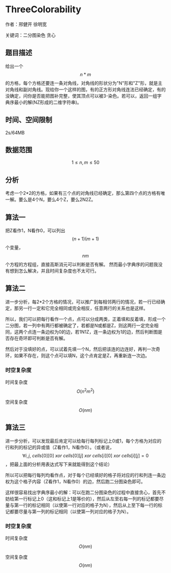 # ThreeColorability
作者：邢健开 徐明宽

关键词：二分图染色 贪心
## 题目描述
给出一个$$n*m$$的方格，每个方格还要连一条对角线，对角线的形状分为"N"形和"Z"形，就是主对角线和副对角线。现给你一个这样的图，有的正方形对角线连法已经确定，有的没确定，问你是否能把图补完整，使其顶点可以被3-染色。若可以，返回一组字典序最小的解(NZ形成的二维字符串)。
## 时间、空间限制
2s/64MB
## 数据范围
$$1\le n,m\le 50$$
## 分析
考虑一个2*2的方格，如果有三个点的对角线已经确定，那么第四个点的方格有唯一解。要么是4个N，要么4个Z，要么2N2Z。
## 算法一
把Z看作1，N看作0，可以列出$$(n+1)(m+1)$$个变量，$$nm$$个方程的方程组，直接高斯消元可以判断是否有解。
然而最小字典序的问题我没有想到怎么解决，并且时间复杂度也不太可行。
## 算法二
进一步分析，每2*2个方格的情况，可以推广到每相邻两行的情况，若一行已经确定，那另一行一定和它完全相同或完全相反，任意两行的关系也是这样。

所以，我们可以把每行看作一个点，点可以分成两类，正着填和反着填，形成一个二分图，若一列中有两行都被确定了，若都是N或都是Z，则这两行一定完全相同，这两个点连一条边权为0的边，若1N1Z，连一条边权为1的边，然后判断图是否存在奇环即可判断是否有解。

然后对于没填好的点，可以试着先填一个N，然后把该连的边连好，再判一次奇环，如果不存在，则这个点可以填N，这个点肯定是Z，再重新连一次边。
### 时空复杂度
时间复杂度$$O(n^2m^2)$$

空间复杂度$$O(nm)$$

## 算法三

进一步分析，可以发现最后肯定可以给每行每列标记上0或1，每个方格为对应的行和列的标记的异或值（Z看作1，N看作0）。（或者说，$$\forall i,j,~ cells[0][0] ~ xor ~ cells[0][j] ~  xor ~ cells[i][0] ~ xor ~ cells[i][j] = 0$$，把最上面的分析用表达式写下来就能得到这个结论）

所以可以把每行每列均看作点，对于每个已经填好的格子将对应的行和列连一条边权为这个格子内容（Z看作1，N看作0）的边，然后跑二分图染色即可。

这样很容易找出字典序最小的解：可以在跑二分图染色的过程中直接贪心，首先不妨给第一行标记上0（这和标记上1是等价的），然后从左至右每一列的标记都要尽量与第一行的标记相同（以使第一行对应的格子为N），然后从上至下每一行的标记都要尽量与第一列的标记相同（以使第一列对应的格子为N）。

### 时空复杂度

时间复杂度$$O(nm)$$

空间复杂度$$O(nm)$$
